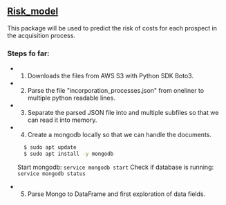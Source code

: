 ## [Risk_model](/README)

This package will be used to predict the risk of costs for each prospect in the acquisition process.

### Steps fo far:

  * 1. Downloads the files from AWS S3 with Python SDK Boto3.
  * 2. Parse the file "incorporation_processes.json" from oneliner to multiple python readable lines.
  * 3. Separate the parsed JSON file into and multiple subfiles so that we can read it into memory.
  * 4. Create a mongodb locally so that we can handle the documents.

      ```bash
        $ sudo apt update
        $ sudo apt install -y mongodb
      ```

      Start mongodb: ``` service mongodb start ```
      Check if database is running: ``` service mongodb status ```

  * 5. Parse Mongo to DataFrame and first exploration of data fields.

